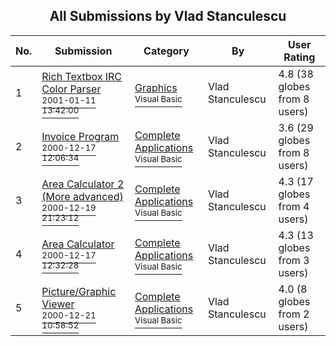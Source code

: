 ﻿<div align="center">

## All Submissions by Vlad Stanculescu

</div>

No.  | Submission | Category | By   | User Rating
---- | ---------- | -------- | ---- | -----------
1 | [Rich Textbox IRC Color Parser<br /><sup>2001-01-11 13:42:00</sup>](https://github.com/Planet-Source-Code/vlad-stanculescu-rich-textbox-irc-color-parser__1-14331) | [Graphics<br /><sup>Visual Basic</sup>](../ByCategory/graphics__1-46.md) | Vlad Stanculescu | 4.8 (38 globes from 8 users)
2 | [Invoice Program<br /><sup>2000-12-17 12:06:34</sup>](https://github.com/Planet-Source-Code/vlad-stanculescu-invoice-program__1-13648) | [Complete Applications<br /><sup>Visual Basic</sup>](../ByCategory/complete-applications__1-27.md) | Vlad Stanculescu | 3.6 (29 globes from 8 users)
3 | [Area Calculator 2 \(More advanced\)<br /><sup>2000-12-19 21:23:12</sup>](https://github.com/Planet-Source-Code/vlad-stanculescu-area-calculator-2-more-advanced__1-13675) | [Complete Applications<br /><sup>Visual Basic</sup>](../ByCategory/complete-applications__1-27.md) | Vlad Stanculescu | 4.3 (17 globes from 4 users)
4 | [Area Calculator<br /><sup>2000-12-17 12:32:28</sup>](https://github.com/Planet-Source-Code/vlad-stanculescu-area-calculator__1-13649) | [Complete Applications<br /><sup>Visual Basic</sup>](../ByCategory/complete-applications__1-27.md) | Vlad Stanculescu | 4.3 (13 globes from 3 users)
5 | [Picture/Graphic Viewer<br /><sup>2000-12-21 10:58:52</sup>](https://github.com/Planet-Source-Code/vlad-stanculescu-picture-graphic-viewer__1-13743) | [Complete Applications<br /><sup>Visual Basic</sup>](../ByCategory/complete-applications__1-27.md) | Vlad Stanculescu | 4.0 (8 globes from 2 users)

